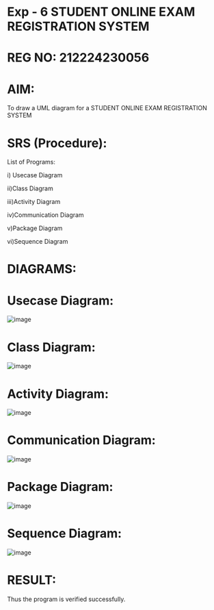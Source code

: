 # Exp - 6 STUDENT ONLINE EXAM REGISTRATION SYSTEM
# REG NO: 212224230056
# AIM:
To draw a UML diagram for a  STUDENT ONLINE EXAM REGISTRATION SYSTEM
# SRS (Procedure):
List of Programs:

i) Usecase Diagram


ii)Class Diagram

iii)Activity Diagram

iv)Communication Diagram

v)Package Diagram

vi)Sequence Diagram

# DIAGRAMS:
# Usecase Diagram:

![image](https://github.com/user-attachments/assets/d7342815-83df-4857-81eb-facf337a0eab)


# Class Diagram:


![image](https://github.com/user-attachments/assets/e22971af-a208-427d-8f61-0aba00c04bfa)


# Activity Diagram:

![image](https://github.com/user-attachments/assets/17c2c791-7cc9-41a3-827f-7a886672c74f)



# Communication Diagram:


![image](https://github.com/user-attachments/assets/01c8a353-35df-420a-9954-3438e34f284b)


# Package Diagram:


![image](https://github.com/user-attachments/assets/d6e5ae5b-de3e-403f-ab16-16e4e9d5816b)



# Sequence Diagram:

![image](https://github.com/user-attachments/assets/70360adf-347f-4c40-a7f7-717ed85cde69)



# RESULT:
Thus the program is verified successfully.
